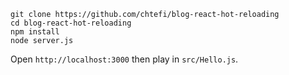 ```
git clone https://github.com/chtefi/blog-react-hot-reloading
cd blog-react-hot-reloading
npm install
node server.js
```

Open `http://localhost:3000` then play in `src/Hello.js`.
